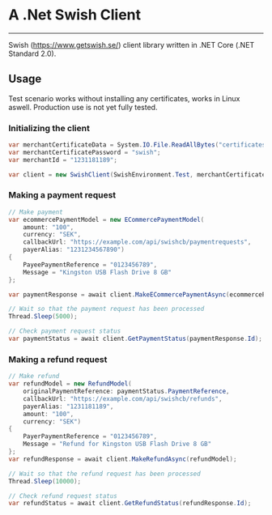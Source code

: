 # A .Net Swish Client

---

Swish (https://www.getswish.se/) client library written in .NET Core (.NET Standard 2.0).

## Usage

Test scenario works without installing any certificates, works in Linux aswell.
Production use is not yet fully tested.

### Initializing the client
```C#
var merchantCertificateData = System.IO.File.ReadAllBytes("certificates/1231181189.p12");
var merchantCertificatePassword = "swish";
var merchantId = "1231181189";

var client = new SwishClient(SwishEnvironment.Test, merchantCertificateData, merchantCertificatePassword, merchantId);
```

### Making a payment request
```C#
// Make payment
var ecommercePaymentModel = new ECommercePaymentModel(
    amount: "100",
    currency: "SEK",
    callbackUrl: "https://example.com/api/swishcb/paymentrequests",
    payerAlias: "1231234567890")
{
    PayeePaymentReference = "0123456789",
    Message = "Kingston USB Flash Drive 8 GB"
};

var paymentResponse = await client.MakeECommercePaymentAsync(ecommercePaymentModel);

// Wait so that the payment request has been processed
Thread.Sleep(5000);

// Check payment request status
var paymentStatus = await client.GetPaymentStatus(paymentResponse.Id);
```

### Making a refund request
```C#
// Make refund
var refundModel = new RefundModel(
    originalPaymentReference: paymentStatus.PaymentReference,
    callbackUrl: "https://example.com/api/swishcb/refunds",
    payerAlias: "1231181189",
    amount: "100",
    currency: "SEK")
{
    PayerPaymentReference = "0123456789",
    Message = "Refund for Kingston USB Flash Drive 8 GB"
};
var refundResponse = await client.MakeRefundAsync(refundModel);

// Wait so that the refund request has been processed
Thread.Sleep(10000);

// Check refund request status
var refundStatus = await client.GetRefundStatus(refundResponse.Id);
```
